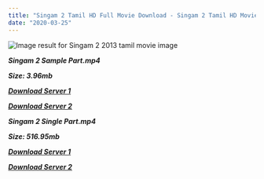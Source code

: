 ```yaml
---
title: "Singam 2 Tamil HD Full Movie Download - Singam 2 Tamil HD Movie Download"
date: "2020-03-25"
---
```


![Image result for Singam 2   2013 tamil movie image](https://i.pinimg.com/originals/98/bf/41/98bf41d57cd96f5beea1e43b8c85852a.jpg)

**_Singam 2 Sample Part.mp4_**

**_Size: 3.96mb_**

**_[Download Server 1](http://dl2.tamilsrcg.xyz/load/2013/Singam{8713b6b5f6e59cdcf244c33a3a7a492372c7347c9d869ddefa7d70dd3612d3d9}202/Singam{8713b6b5f6e59cdcf244c33a3a7a492372c7347c9d869ddefa7d70dd3612d3d9}202{8713b6b5f6e59cdcf244c33a3a7a492372c7347c9d869ddefa7d70dd3612d3d9}20(2013){8713b6b5f6e59cdcf244c33a3a7a492372c7347c9d869ddefa7d70dd3612d3d9}20Bluray{8713b6b5f6e59cdcf244c33a3a7a492372c7347c9d869ddefa7d70dd3612d3d9}20Sample{8713b6b5f6e59cdcf244c33a3a7a492372c7347c9d869ddefa7d70dd3612d3d9}20HD.mp4)_**

**_[Download Server 2](http://dl2.tamilsrcg.xyz/load/2013/Singam{8713b6b5f6e59cdcf244c33a3a7a492372c7347c9d869ddefa7d70dd3612d3d9}202/Singam{8713b6b5f6e59cdcf244c33a3a7a492372c7347c9d869ddefa7d70dd3612d3d9}202{8713b6b5f6e59cdcf244c33a3a7a492372c7347c9d869ddefa7d70dd3612d3d9}20(2013){8713b6b5f6e59cdcf244c33a3a7a492372c7347c9d869ddefa7d70dd3612d3d9}20Bluray{8713b6b5f6e59cdcf244c33a3a7a492372c7347c9d869ddefa7d70dd3612d3d9}20Sample{8713b6b5f6e59cdcf244c33a3a7a492372c7347c9d869ddefa7d70dd3612d3d9}20HD.mp4)_**

**_Singam 2 Single Part.mp4_**

**_Size: 516.95mb_**

**_[Download Server 1](http://dl2.tamilsrcg.xyz/load/2013/Singam{8713b6b5f6e59cdcf244c33a3a7a492372c7347c9d869ddefa7d70dd3612d3d9}202/Singam{8713b6b5f6e59cdcf244c33a3a7a492372c7347c9d869ddefa7d70dd3612d3d9}202{8713b6b5f6e59cdcf244c33a3a7a492372c7347c9d869ddefa7d70dd3612d3d9}20(2013){8713b6b5f6e59cdcf244c33a3a7a492372c7347c9d869ddefa7d70dd3612d3d9}20Bluray{8713b6b5f6e59cdcf244c33a3a7a492372c7347c9d869ddefa7d70dd3612d3d9}20HD.mp4)_**

**_[Download Server 2](http://dl2.tamilsrcg.xyz/load/2013/Singam{8713b6b5f6e59cdcf244c33a3a7a492372c7347c9d869ddefa7d70dd3612d3d9}202/Singam{8713b6b5f6e59cdcf244c33a3a7a492372c7347c9d869ddefa7d70dd3612d3d9}202{8713b6b5f6e59cdcf244c33a3a7a492372c7347c9d869ddefa7d70dd3612d3d9}20(2013){8713b6b5f6e59cdcf244c33a3a7a492372c7347c9d869ddefa7d70dd3612d3d9}20Bluray{8713b6b5f6e59cdcf244c33a3a7a492372c7347c9d869ddefa7d70dd3612d3d9}20HD.mp4)_**
